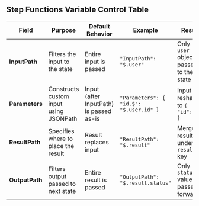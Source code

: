 ## **Step Functions Variable Control Table**

| Field         | Purpose | Default Behavior | Example | Result |
|---------------|---------|------------------|---------|--------|
| **InputPath** | Filters the input to the state | Entire input is passed | `"InputPath": "$.user"` | Only `user` object is passed to the state |
| **Parameters** | Constructs custom input using JSONPath | Input (after InputPath) is passed as-is | `"Parameters": { "id.$": "$.user.id" }` | Input reshaped to `{ "id": 1 }` |
| **ResultPath** | Specifies where to place the result | Result replaces input | `"ResultPath": "$.result"` | Merges result under `result` key |
| **OutputPath** | Filters output passed to next state | Entire result is passed | `"OutputPath": "$.result.status"` | Only `status` value is passed forward |
